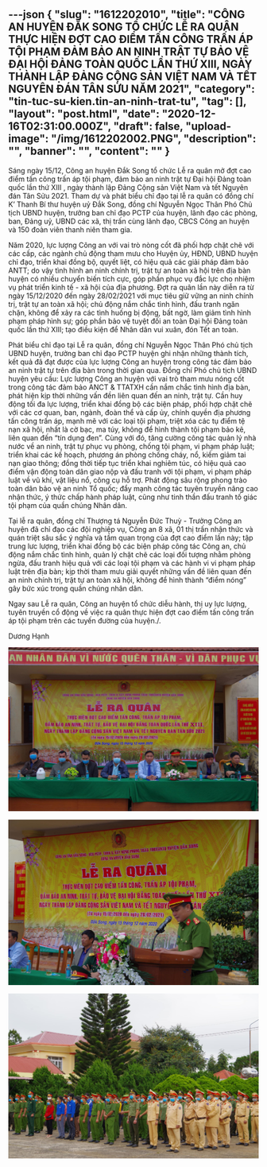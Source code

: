 ---json
{
    "slug": "1612202010",
    "title": "CÔNG AN HUYỆN ĐẮK SONG TỔ CHỨC LỄ RA QUÂN THỰC HIỆN ĐỢT CAO ĐIỂM TẤN CÔNG TRẤN ÁP TỘI PHẠM ĐẢM BẢO AN NINH TRẬT TỰ BẢO VỆ ĐẠI HỘI ĐẢNG TOÀN QUỐC LẦN THỨ XIII, NGÀY THÀNH LẬP ĐẢNG CỘNG SẢN VIỆT NAM VÀ TẾT NGUYÊN ĐÁN TÂN SỬU NĂM 2021",
    "category": "tin-tuc-su-kien.tin-an-ninh-trat-tu",
    "tag": [],
    "layout": "post.html",
    "date": "2020-12-16T02:31:00.000Z",
    "draft": false,
    "upload-image": "/img/1612202002.PNG",
    "description": "",
    "banner": "",
    "__content__": ""
}
---
<p>S&aacute;ng ng&agrave;y 15/12, C&ocirc;ng an huyện Đắk Song tổ chức Lễ ra qu&acirc;n mở đợt cao điểm tấn c&ocirc;ng trấn &aacute;p tội phạm, đảm bảo an ninh trật tự Đại hội Đảng to&agrave;n quốc lần thứ XIII , ng&agrave;y th&agrave;nh lập Đảng Cộng sản Việt Nam v&agrave; tết Nguy&ecirc;n đ&aacute;n T&acirc;n Sửu 2021. Tham dự v&agrave; ph&aacute;t biểu chỉ đạo tại lễ ra qu&acirc;n c&oacute; đồng ch&iacute; K&rsquo; Thanh B&iacute; thư huyện uỷ Đắk Song, đồng ch&iacute; Nguyễn Ngọc Th&acirc;n Ph&oacute; Chủ tịch UBND huyện, trưởng ban chỉ đạo PCTP của huyện, l&atilde;nh đạo c&aacute;c ph&ograve;ng, ban, Đảng uỷ, UBND c&aacute;c x&atilde;, thị trấn c&ugrave;ng l&atilde;nh đạo, CBCS C&ocirc;ng an huyện v&agrave; 150 đo&agrave;n vi&ecirc;n thanh ni&ecirc;n tham gia.</p>

<p>Năm 2020, lực lượng C&ocirc;ng an với vai tr&ograve; n&ograve;ng cốt đ&atilde; phối hợp chặt chẽ với c&aacute;c cấp, c&aacute;c ng&agrave;nh chủ động tham mưu cho Huyện ủy, HĐND, UBND huyện chỉ đạo, triển khai đồng bộ, quyết liệt, c&oacute; hiệu quả c&aacute;c giải ph&aacute;p đảm bảo ANTT; do vậy t&igrave;nh h&igrave;nh an ninh ch&iacute;nh trị, trật tự an to&agrave;n x&atilde; hội tr&ecirc;n địa b&agrave;n huyện c&oacute; nhiều chuyển biến t&iacute;ch cực, g&oacute;p phần phục vụ đắc lực cho nhiệm vụ ph&aacute;t triển kinh tế - x&atilde; hội của địa phương. Đợt ra qu&acirc;n lần n&agrave;y diễn ra từ ng&agrave;y 15/12/2020 đến ng&agrave;y 28/02/2021 với mục ti&ecirc;u giữ vững an ninh ch&iacute;nh trị, trật tự an to&agrave;n x&atilde; hội; chủ động nắm chắc t&igrave;nh h&igrave;nh, đấu tranh ngăn chặn, kh&ocirc;ng để xảy ra c&aacute;c t&igrave;nh huống bị động, bất ngờ, l&agrave;m giảm t&igrave;nh h&igrave;nh phạm ph&aacute;p h&igrave;nh sự; g&oacute;p phần bảo vệ tuyệt đối an to&agrave;n Đại hội Đảng to&agrave;n quốc lần thứ XIII; tạo điều kiện để Nh&acirc;n d&acirc;n vui xu&acirc;n, đ&oacute;n Tết an to&agrave;n.</p>

<p>Ph&aacute;t biểu chỉ đạo tại Lễ ra qu&acirc;n, đồng ch&iacute; Nguyễn Ngọc Th&acirc;n Ph&oacute; chủ tịch UBND huyện, trưởng ban chỉ đạo PCTP huyện ghi nhận những th&agrave;nh t&iacute;ch, kết quả đ&atilde; đạt được của lực lượng C&ocirc;ng an huyện trong c&ocirc;ng t&aacute;c đảm bảo an ninh trật tự tr&ecirc;n địa b&agrave;n trong thời gian qua. Đồng ch&iacute; Ph&oacute; chủ tịch UBND huyện y&ecirc;u cầu: Lực lượng C&ocirc;ng an huyện với vai tr&ograve; tham mưu n&oacute;ng cốt trong c&ocirc;ng t&aacute;c đảm bảo ANCT &amp; TTATXH cần nắm chắc t&igrave;nh h&igrave;nh địa b&agrave;n, ph&aacute;t hiện kịp thời những vấn đền li&ecirc;n quan đến an ninh, trật tự. Cần huy động tối đa lực lượng, triển khai đồng bộ c&aacute;c biện ph&aacute;p, phối hợp chặt chẽ với c&aacute;c cơ quan, ban, ng&agrave;nh, đo&agrave;n thể v&agrave; cấp ủy, ch&iacute;nh quyền địa phương tấn c&ocirc;ng trấn &aacute;p, mạnh mẽ với c&aacute;c loại tội phạm, triệt x&oacute;a c&aacute;c tụ điểm tệ nạn x&atilde; hội, nhất l&agrave; cờ bạc, ma t&uacute;y, kh&ocirc;ng để h&igrave;nh th&agrave;nh tội phạm bảo k&ecirc;, li&ecirc;n quan đến &ldquo;t&iacute;n dụng đen&rdquo;. C&ugrave;ng với đ&oacute;, tăng cường c&ocirc;ng t&aacute;c quản l&yacute; nh&agrave; nước về an ninh, trật tự phục vụ ph&ograve;ng, chống tội phạm, vi phạm ph&aacute;p luật; triển khai c&aacute;c kế hoạch, phương &aacute;n ph&ograve;ng chống ch&aacute;y, nổ, kiềm giảm tai nạn giao th&ocirc;ng; đồng thời tiếp tục triển khai nghi&ecirc;m t&uacute;c, c&oacute; hiệu quả cao điểm vận động to&agrave;n d&acirc;n giao nộp v&agrave; đấu tranh với tội phạm, vi phạm ph&aacute;p luật về vũ kh&iacute;, vật liệu nổ, c&ocirc;ng cụ hỗ trợ. Ph&aacute;t động s&acirc;u rộng phong tr&agrave;o to&agrave;n d&acirc;n bảo vệ an ninh Tổ quốc; đẩy mạnh c&ocirc;ng t&aacute;c tuy&ecirc;n truyền n&acirc;ng cao nhận thức, &yacute; thức chấp h&agrave;nh ph&aacute;p luật, cũng như tinh thần đấu tranh tố gi&aacute;c tội phạm của quần ch&uacute;ng Nh&acirc;n d&acirc;n.</p>

<p>Tại lễ ra qu&acirc;n, đồng ch&iacute; Thượng t&aacute; Nguyễn Đức Thuỳ - Trưởng C&ocirc;ng an huyện đ&atilde; chỉ đạo c&aacute;c đội nghiệp vụ, C&ocirc;ng an 8 x&atilde;, 01 thị trấn nhận thức v&agrave; qu&aacute;n triệt s&acirc;u sắc &yacute; nghĩa v&agrave; tầm quan trọng của đợt cao điểm lần n&agrave;y; tập trung lưc lượng, triển khai đồng bộ c&aacute;c biện ph&aacute;p c&ocirc;ng t&aacute;c C&ocirc;ng an, chủ động nắm chắc t&igrave;nh h&igrave;nh, quản l&yacute; chặt chẽ c&aacute;c loại đối tượng nhằm ph&ograve;ng ngừa, đấu tranh hiệu quả với c&aacute;c loại tội phạm v&agrave; c&aacute;c h&agrave;nh vi vi phạm ph&aacute;p luật tr&ecirc;n địa b&agrave;n; kịp thời tham mưu giải quyết những vấn đề li&ecirc;n quan đến an ninh ch&iacute;nh trị, trật tự an to&agrave;n x&atilde; hội, kh&ocirc;ng để h&igrave;nh th&agrave;nh &ldquo;điểm n&oacute;ng&rdquo; g&acirc;y bức x&uacute;c trong quần ch&uacute;ng nh&acirc;n d&acirc;n.</p>

<p>Ngay sau Lễ ra qu&acirc;n, C&ocirc;ng an huyện tổ chức diễu h&agrave;nh, thị uy lực lượng, tuy&ecirc;n truyền cổ động về việc ra qu&acirc;n thực hiện đợt cao điểm tấn c&ocirc;ng trấn &aacute;p tội phạm tr&ecirc;n c&aacute;c tuyến đường của huyện./.</p>

<p>Dương Hạnh</p>

<p><img alt="" src="/img/1612202001.PNG" /></p>

<p><img alt="" src="/img/1612202003.PNG" /></p>

<p><img alt="" src="/img/1612202002.PNG" /></p>
